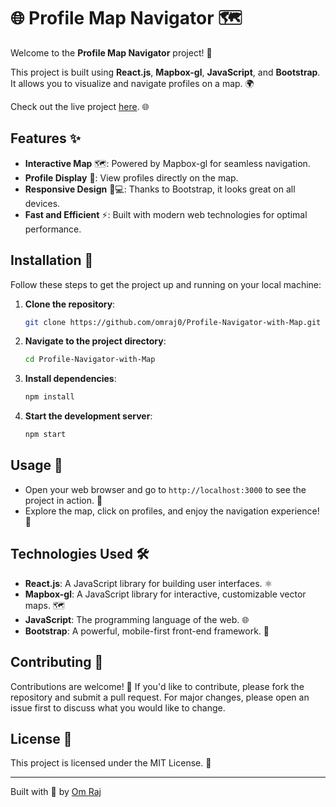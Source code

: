 # 🌐 Profile Map Navigator 🗺️

Welcome to the **Profile Map Navigator** project! 🚀 

This project is built using **React.js**, **Mapbox-gl**, **JavaScript**, and **Bootstrap**. It allows you to visualize and navigate profiles on a map. 🌍

Check out the live project [here](https://profile-navigator-with-map.vercel.app/). 🌐

## Features ✨

- **Interactive Map** 🗺️: Powered by Mapbox-gl for seamless navigation.
- **Profile Display** 👤: View profiles directly on the map.
- **Responsive Design** 📱💻: Thanks to Bootstrap, it looks great on all devices.
- **Fast and Efficient** ⚡: Built with modern web technologies for optimal performance.

## Installation 🔧

Follow these steps to get the project up and running on your local machine:

1. **Clone the repository**:
    ```bash
    git clone https://github.com/omraj0/Profile-Navigator-with-Map.git
    ```
2. **Navigate to the project directory**:
    ```bash
    cd Profile-Navigator-with-Map
    ```
3. **Install dependencies**:
    ```bash
    npm install
    ```
4. **Start the development server**:
    ```bash
    npm start
    ```

## Usage 📖

- Open your web browser and go to `http://localhost:3000` to see the project in action. 🌟
- Explore the map, click on profiles, and enjoy the navigation experience! 🎉

## Technologies Used 🛠️

- **React.js**: A JavaScript library for building user interfaces. ⚛️
- **Mapbox-gl**: A JavaScript library for interactive, customizable vector maps. 🗺️
- **JavaScript**: The programming language of the web. 🌐
- **Bootstrap**: A powerful, mobile-first front-end framework. 🌟

## Contributing 🤝

Contributions are welcome! 🎉 If you'd like to contribute, please fork the repository and submit a pull request. For major changes, please open an issue first to discuss what you would like to change.

## License 📜

This project is licensed under the MIT License. 📝

---

Built with 💖 by [Om Raj](https://github.com/omraj0)
